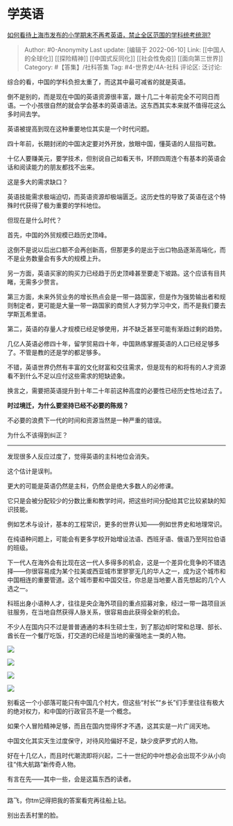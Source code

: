 # 学英语
[如何看待上海市发布的小学期末不再考英语，禁止全区范围的学科统考统测?](https://www.zhihu.com/question/477637169/answer/2521305952)

> Author: #0-Anonymity
> Last update: [编辑于 2022-06-10]
> Link: [[中国人的全球化]] [[探险精神]] [[中国式反同化]] [[社会性免疫]] [[面向第三世界]]
> Category: #【答集】/社科答集
> Tag: #4-世界史/4A-社科
> 评论区:
> 泛讨论:

综合的看，中国的学科负担太重了，而这其中最可减省的就是英语。

倒不是别的，而是现在中国的英语资源很丰富，跟十几二十年前完全不可同日而语。一个小孩很自然的就会学会基本的英语语法。这东西其实本来就不值得花这么多时间去学。

英语被提高到现在这种重要地位其实是一个时代问题。

四十年前，长期封闭的中国决定要对外开放，放眼中国，懂英语的人屈指可数。

十亿人要赚美元，要学技术，但别说自己如看天书，环顾四周连个有基本的英语会话和阅读能力的朋友都找不出来。

这是多大的需求缺口？

英语技能需求极端迫切，而英语资源却极端匮乏。这历史性的导致了英语在这个特殊时代获得了极为重要的学科地位。

但现在是什么时代？

首先，中国的外贸规模已趋历史顶峰。

这倒不是说以后出口额不会再创新高，但那更多的是出于出口物品逐渐高端化，而不是业务数量会有多大的规模上升。

另一方面，英语买家的购买力已经趋于历史顶峰甚至要走下坡路。这个应该有目共睹，无需多少赘言。

第三方面，未来外贸业务的增长热点会是一带一路国家，但是作为强势输出者和规则制定者，更可能是大量一带一路国家的商贸人才努力学习中文，而不是我们要去学斯瓦希里语。

第二，英语的存量人才规模已经足够使用，并不缺乏甚至可能有渐趋过剩的趋势。

几亿人英语必修四十年，留学贸易四十年，中国熟练掌握英语的人口已经足够多了。不管是教的还是学的都足够多。

不错，英语世界仍然有丰富的文化财富和交往需求，但是现有的和将有的人才资源看不到什么不足以应付这些需求的短缺迹象。

换言之，需要把英语提升到十年二十年前这种高度的必要性已经历史性地过去了。

**时过境迁，为什么要坚持已经不必要的陈规？**

不必要的浪费下一代的时间和资源当然是一种严重的错误。

为什么不该得到纠正？

---

发现很多人反应过度了，觉得英语的主科地位会消失。

这个估计是误判。

更大的可能是英语仍然是主科，仍然会是绝大多数人的必修课。

它只是会被分配较少的分数比重和教学时间，把这些时间分配给其它比较紧缺的知识技能。

例如艺术与设计，基本的工程常识，更多的世界认知——例如世界史和地理常识。

在纯语种问题上，可能会有更多学校开始增设法语、西班牙语、俄语乃至阿拉伯语的班级。

下一代人在海外会有比现在这一代人多得多的机会，这是一个差异化竞争的不错选择——你很容易成为某个拉美或西亚城市里寥寥无几的华人之一，成为这个城市和中国相连的重要管道。这个城市要和中国交往，你总是当地要人首先想起的几个人选之一。

科班出身小语种人才，往往是央企海外项目的重点招募对象，经过一带一路项目派驻服务，在当地自然获得人脉关系，很容易由此获得全新的机会。

不少人在国内只不过是普普通通的本科生硕士生，到了那边却时常和总理、部长、酋长在一个餐厅吃饭，打交道的已经是当地的豪强地主一类的人物。

![](https://pic1.zhimg.com/50/v2-f1706b24ec3aa5428924c773a924c03c_720w.jpg?source=1940ef5c)

![](https://pica.zhimg.com/50/v2-f648644f13dc3bfcae48acc4705a157f_720w.jpg?source=1940ef5c)

![](https://pic2.zhimg.com/50/v2-89de474b346b6363fea8cef058796e31_720w.jpg?source=1940ef5c)

![](https://pic3.zhimg.com/50/v2-4f823eb7ec2c163a44e942cffbd951f4_720w.jpg?source=1940ef5c)

别看这一个小部落可能只有中国几个村大，但这些“村长”“乡长”们手里往往有极大的绝对权力，和中国的行政官员不是一个概念。

如果个人冒险精神足够，而且在国内觉得怀才不遇，这其实是一片广阔天地。

中国文化其实天生过度保守，对待风险偏好不足，缺少皮萨罗式的人物。

好在十几亿人，而且时代潮流即将兴起，二十一世纪的中叶想必会出现不少从小向往“伟大航路”新传奇人物。

有言在先——其中一些，会是这篇东西的读者。

---

路飞，你tm记得把我的答案看完再往船上钻。

别出去丢村里的脸。
